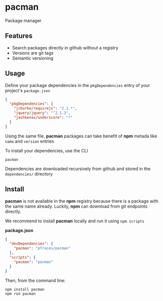 pacman
======

Package manager

Features
--------

*   Search packages directly in github without a registry
*   Versions are git tags
*   Semantic versioning

Usage
-----

Define your package dependencies in the `pkgDependencies` entry of your
project's `package.json`

```json
{
  "pkgDependencies": {
    "jrburke/requirejs": "2.1.*",
    "jquery/jquery": "^2.1.3",
    "jashkenas/underscore": "*"
  }
}
```

Using the same file, **pacman** packages can take benefit of **npm** metada
like `name` and `version` entries

To install your dependencies, use the CLI

```
pacman
```

Dependencies are downloaded recursively from github and stored in the
`dependencies/` directory

Install
-------

**pacman** is not available in the **npm** registry because there is a package
with the same name already. Luckily, **npm** can download from git endpoints
directly.

We recommend to install **pacman** locally and run it using `npm scripts`

**package.json**

```json
{
  "devDependencies": {
    "pacman": "pfraces/pacman"
  },
  "scripts": {
    "pacman": "pacman"
  }
}
```

Then, from the command line:

```
npm install pacman
npm run pacman
```
